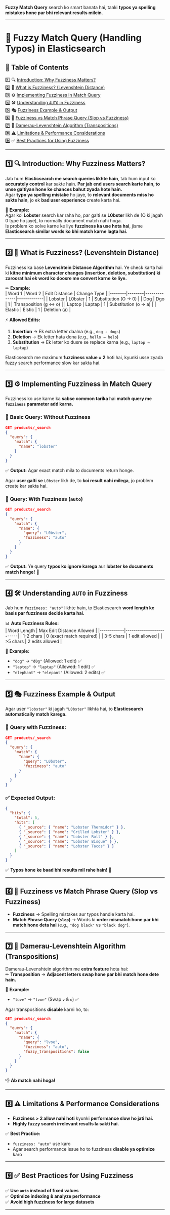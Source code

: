 **Fuzzy Match Query** search ko smart banata hai, taaki **typos ya spelling mistakes hone par bhi relevant results milein**.  

---  

# 📌 **Fuzzy Match Query (Handling Typos) in Elasticsearch**  

## 📑 **Table of Contents**  
1️⃣ 🔍 [Introduction: Why Fuzziness Matters?](#1)  
2️⃣ 🔡 [What is Fuzziness? (Levenshtein Distance)](#2)  
3️⃣ ⚙ [Implementing Fuzziness in Match Query](#3)  
4️⃣ 🛠 [Understanding `AUTO` in Fuzziness](#4)  
5️⃣ 🎭 [Fuzziness Example & Output](#5)  
6️⃣ 🔄 [Fuzziness vs Match Phrase Query (Slop vs Fuzziness)](#6)  
7️⃣ 🔄 [Damerau-Levenshtein Algorithm (Transpositions)](#7)  
8️⃣ ⚠ [Limitations & Performance Considerations](#8)  
9️⃣ ✅ [Best Practices for Using Fuzziness](#9)  

---  

## 1️⃣ 🔍 **Introduction: Why Fuzziness Matters?**  <a id="1"></a>

Jab hum **Elasticsearch me search queries likhte hain**, tab hum input ko **accurately control** kar sakte hain. **Par jab end users search karte hain, to unse galtiyan hone ke chances bahut zyada hote hain.**  
Agar **typo ya spelling mistake** ho jaye, to **relevant documents miss ho sakte hain**, jo ek **bad user experience** create karta hai.  

👀 **Example:**  
Agar koi **Lobster** search kar raha ho, par galti se **L0bster** likh de (O ki jagah 0 type ho jaye), to normally document match nahi hoga.  
Is problem ko solve karne ke liye **fuzziness ka use hota hai**, jisme **Elasticsearch similar words ko bhi match karne lagta hai.**  

---  

## 2️⃣ 🔡 **What is Fuzziness? (Levenshtein Distance)**  <a id="2"></a>

Fuzziness ka base **Levenshtein Distance Algorithm** hai. Ye check karta hai ki **kitne minimum character changes (insertion, deletion, substitution) ki zaroorat hai ek word ko doosre me convert karne ke liye.**  

✏ **Example:**  
| Word 1 | Word 2  | Edit Distance | Change Type |
|--------|--------|--------------|-------------|
| Lobster | L0bster | 1 | Substitution (O → 0) |
| Dog | Dgo | 1 | Transposition (g ↔ o) |
| Laptop | Laptap | 1 | Substitution (o → a) |
| Elastic | Elstic | 1 | Deletion (a) |

⚡ **Allowed Edits:**  
1. **Insertion** → Ek extra letter daalna (e.g., `dog → dogs`)  
2. **Deletion** → Ek letter hata dena (e.g., `hello → helo`)  
3. **Substitution** → Ek letter ko dusre se replace karna (e.g., `laptop → laptap`)  

Elasticsearch me maximum **fuzziness value = 2** hoti hai, kyunki usse zyada fuzzy search performance slow kar sakta hai.  

---  

## 3️⃣ ⚙ **Implementing Fuzziness in Match Query**  <a id="3"></a>

Fuzziness ko use karne ka **sabse common tarika** hai **match query me `fuzziness` parameter add karna.**  

### 📝 **Basic Query: Without Fuzziness**  
```json
GET products/_search
{
  "query": {
    "match": {
      "name": "lobster"
    }
  }
}
```
✅ **Output:** Agar exact match mila to documents return honge.  

Agar **user galti se** `L0bster` likh de, to **koi result nahi milega**, jo problem create kar sakta hai.  

### 📝 **Query: With Fuzziness (`auto`)**
```json
GET products/_search
{
  "query": {
    "match": {
      "name": {
        "query": "L0bster",
        "fuzziness": "auto"
      }
    }
  }
}
```
✅ **Output:** Ye query **typos ko ignore karega** aur **lobster ke documents match honge!** 🎉  

---

## 4️⃣ 🛠 **Understanding `AUTO` in Fuzziness**  <a id="4"></a>

Jab hum `fuzziness: "auto"` likhte hain, to Elasticsearch **word length ke basis par fuzziness decide karta hai.**  

📊 **Auto Fuzziness Rules:**  
| Word Length | Max Edit Distance Allowed |
|------------|-------------------------|
| 1-2 chars  | 0 (exact match required) |
| 3-5 chars  | 1 edit allowed |
| >5 chars   | 2 edits allowed |

👀 **Example:**  
- `"dog"` → `"d0g"` (Allowed: 1 edit) ✅  
- `"laptop"` → `"laptap"` (Allowed: 1 edit) ✅  
- `"elephant"` → `"elepant"` (Allowed: 2 edits) ✅  

---

## 5️⃣ 🎭 **Fuzziness Example & Output**  <a id="5"></a>

Agar user `"lobster"` ki jagah `"L0bster"` likhta hai, to **Elasticsearch automatically match karega.**  

### 🔹 **Query with Fuzziness:**
```json
GET products/_search
{
  "query": {
    "match": {
      "name": {
        "query": "L0bster",
        "fuzziness": "auto"
      }
    }
  }
}
```
### ✅ **Expected Output:**
```json
{
  "hits": {
    "total": 5,
    "hits": [
      { "_source": { "name": "Lobster Thermidor" } },
      { "_source": { "name": "Grilled Lobster" } },
      { "_source": { "name": "Lobster Roll" } },
      { "_source": { "name": "Lobster Bisque" } },
      { "_source": { "name": "Lobster Tacos" } }
    ]
  }
}
```
✅ **Typos hone ke baad bhi results mil rahe hain!** 🎉  

---

## 6️⃣ 🔄 **Fuzziness vs Match Phrase Query (Slop vs Fuzziness)**  <a id="6"></a>

- **Fuzziness** → Spelling mistakes aur typos handle karta hai.  
- **Match Phrase Query (`slop`)** → Words ki **order mismatch hone par bhi match hone deta hai** (e.g., `"dog black"` vs `"black dog"`).  

---

## 7️⃣ 🔄 **Damerau-Levenshtein Algorithm (Transpositions)**  <a id="7"></a>

Damerau-Levenshtein algorithm me **extra feature** hota hai:  
✏ **Transposition** → **Adjacent letters swap hone par bhi match hone dete hain.**  

👀 **Example:**  
- `"love"` → `"lvoe"` (Swap `v` & `o`) ✅  

Agar transpositions **disable** karni ho, to:  
```json
GET products/_search
{
  "query": {
    "match": {
      "name": {
        "query": "lvoe",
        "fuzziness": "auto",
        "fuzzy_transpositions": false
      }
    }
  }
}
```
👎 **Ab match nahi hoga!**  

---

## 8️⃣ ⚠ **Limitations & Performance Considerations**  <a id="8"></a>

- **Fuzziness > 2 allow nahi hoti** kyunki **performance slow ho jati hai.**  
- **Highly fuzzy search irrelevant results la sakti hai.**  

✅ **Best Practice:**  
- `fuzziness: "auto"` use karo  
- Agar search performance issue ho to fuzziness **disable ya optimize** karo  

---

## 9️⃣ ✅ **Best Practices for Using Fuzziness**  <a id="9"></a>

✅ **Use `auto` instead of fixed values**  
✅ **Optimize indexing & analyze performance**  
✅ **Avoid high fuzziness for large datasets**  

---

